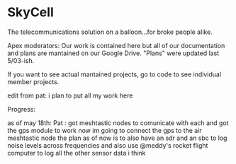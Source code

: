 # SkyCell
The telecommunications solution on a balloon...for broke people alike.

Apex moderators: Our work is contained here but all of our documentation and plans are mantained on our Google Drive. "Plans" were updated last 5/03-ish. 

If you want to see actual mantained projects, go to code to see individual member projects.

edit from pat: i plan to put all my work here


Progress:

as of may 18th:
Pat : got meshtastic nodes to comunicate with each and got the gps module to work now im going to connect the gps to the air meshtastic node
the plan as of now is to also have an sdr and an sbc to log noise levels across frequencies and also use @meddy's rocket flight computer to log all the other sensor data i think
